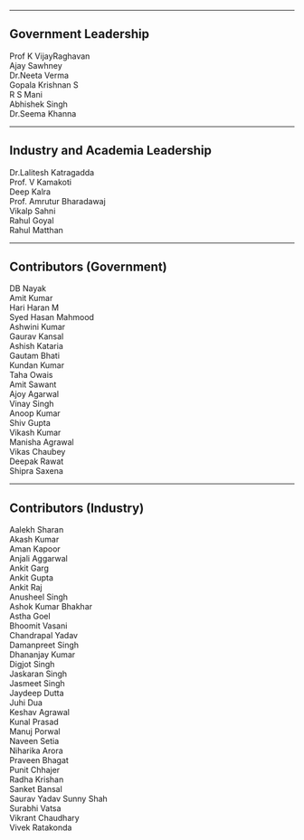 ---------------------------------
Government Leadership
---------------------------------
Prof K  VijayRaghavan  
Ajay Sawhney  
Dr.Neeta Verma  
Gopala Krishnan S  
R S Mani  
Abhishek Singh  
Dr.Seema Khanna  

---------------------------------
Industry and Academia Leadership
---------------------------------
Dr.Lalitesh Katragadda  
Prof. V Kamakoti  
Deep Kalra  
Prof. Amrutur Bharadawaj  
Vikalp Sahni  
Rahul Goyal  
Rahul Matthan  

---------------------------------
Contributors (Government)
---------------------------------
DB Nayak  
Amit Kumar  
Hari Haran M  
Syed Hasan Mahmood  
Ashwini Kumar  
Gaurav Kansal  
Ashish Kataria  
Gautam Bhati  
Kundan Kumar  
Taha Owais  
Amit Sawant  
Ajoy Agarwal  
Vinay Singh  
Anoop Kumar  
Shiv Gupta  
Vikash Kumar  
Manisha Agrawal  
Vikas Chaubey  
Deepak Rawat  
Shipra Saxena  

---------------------------------
Contributors (Industry)
---------------------------------
Aalekh Sharan  
Akash Kumar  
Aman Kapoor  
Anjali Aggarwal  
Ankit Garg  
Ankit Gupta   
Ankit Raj  
Anusheel Singh  
Ashok Kumar Bhakhar  
Astha Goel  
Bhoomit Vasani  
Chandrapal Yadav  
Damanpreet Singh  
Dhananjay Kumar  
Digjot Singh  
Jaskaran Singh  
Jasmeet Singh  
Jaydeep Dutta  
Juhi Dua  
Keshav Agrawal  
Kunal Prasad  
Manuj Porwal  
Naveen Setia  
Niharika Arora  
Praveen Bhagat  
Punit Chhajer  
Radha Krishan  
Sanket Bansal  
Saurav Yadav 
Sunny Shah  
Surabhi Vatsa  
Vikrant Chaudhary  
Vivek Ratakonda  
